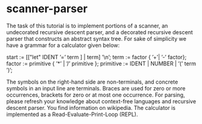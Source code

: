 # scanner-parser
The task of this tutorial is to implement portions of a scanner, an undecorated recursive descent parser, and a decorated recursive descent parser that constructs an abstract syntax tree. For sake of simplicity we have a grammar for a calculator given below:

 start := [["let" IDENT ’=’ term ] | term] ’\n’;
 term := factor { ’+’| ’-’ factor};
 factor := primitive { ’*’ | ’/’ primitive };
 primitive := IDENT | NUMBER | ’(’ term ’)’;

The symbols on the right-hand side are non-terminals, and concrete symbols in an input line are terminals. Braces are used for zero or more occurrences, brackets for zero or at most one occurrence. For parsing, please refresh your knowledge about context-free languages and recursive descent parser. You find information on wikipedia.
The calculator is implemented as a Read-Evaluate-Print-Loop (REPL).
